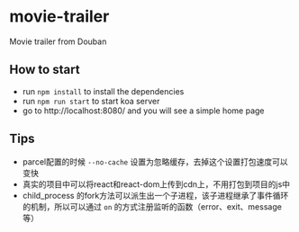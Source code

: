 # movie-trailer
Movie trailer from Douban

## How to start
- run `npm install` to install the dependencies
- run `npm run start` to start koa server
- go to http://localhost:8080/ and you will see a simple home page

## Tips
- parcel配置的时候 `--no-cache` 设置为忽略缓存，去掉这个设置打包速度可以变快
- 真实的项目中可以将react和react-dom上传到cdn上，不用打包到项目的js中
- child_process 的fork方法可以派生出一个子进程，该子进程继承了事件循环的机制，所以可以通过 `on` 的方式注册监听的函数（error、exit、message等）
